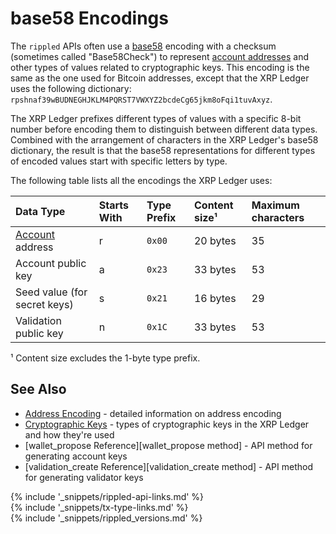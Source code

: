 # base58 Encodings

The `rippled` APIs often use a [base58](https://en.wikipedia.org/wiki/Base58) encoding with a checksum (sometimes called "Base58Check") to represent [account addresses](accounts.html#addresses) and other types of values related to cryptographic keys. This encoding is the same as the one used for Bitcoin addresses, except that the XRP Ledger uses the following dictionary: `rpshnaf39wBUDNEGHJKLM4PQRST7VWXYZ2bcdeCg65jkm8oFqi1tuvAxyz`.

The XRP Ledger prefixes different types of values with a specific 8-bit number before encoding them to distinguish between different data types. Combined with the arrangement of characters in the XRP Ledger's base58 dictionary, the result is that the base58 representations for different types of encoded values start with specific letters by type.

The following table lists all the encodings the XRP Ledger uses:

| Data Type                    | Starts With | Type Prefix | Content size¹ | Maximum characters |
|:-----------------------------|:------------|:---------------|:--------------|:--|
| [Account][] address          | r           | `0x00`         | 20 bytes      | 35 |
| Account public key           | a           | `0x23`         | 33 bytes      | 53 |
| Seed value (for secret keys) | s           | `0x21`         | 16 bytes      | 29 |
| Validation public key        | n           | `0x1C`         | 33 bytes      | 53 |

¹ Content size excludes the 1-byte type prefix.

[Account]: accounts.html

## See Also

- [Address Encoding](accounts.html#address-encoding) - detailed information on address encoding
- [Cryptographic Keys](cryptographic-keys.html) - types of cryptographic keys in the XRP Ledger and how they're used
- [wallet_propose Reference][wallet_propose method] - API method for generating account keys
- [validation_create Reference][validation_create method] - API method for generating validator keys


<!--{# common link defs #}-->
{% include '_snippets/rippled-api-links.md' %}			
{% include '_snippets/tx-type-links.md' %}			
{% include '_snippets/rippled_versions.md' %}
